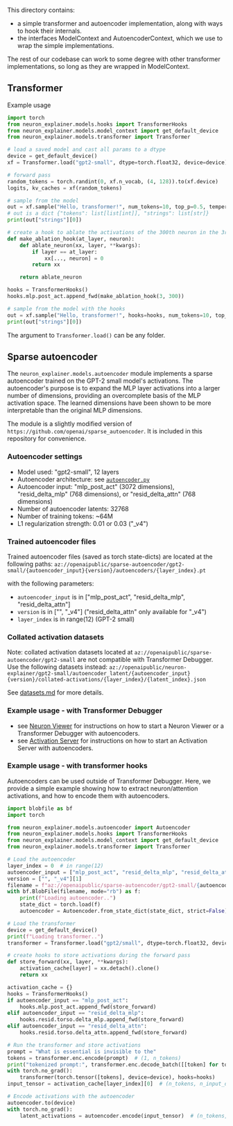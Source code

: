 This directory contains:
- a simple transformer and autoencoder implementation, along with ways to hook their internals.
- the interfaces ModelContext and AutoencoderContext, which we use to wrap the simple implementations.

The rest of our codebase can work to some degree with other transformer implementations, so long as they are wrapped in ModelContext.

## Transformer

Example usage

```python
import torch
from neuron_explainer.models.hooks import TransformerHooks
from neuron_explainer.models.model_context import get_default_device
from neuron_explainer.models.transformer import Transformer

# load a saved model and cast all params to a dtype
device = get_default_device()
xf = Transformer.load("gpt2-small", dtype=torch.float32, device=device)

# forward pass
random_tokens = torch.randint(0, xf.n_vocab, (4, 128)).to(xf.device)
logits, kv_caches = xf(random_tokens)

# sample from the model
out = xf.sample("Hello, transformer!", num_tokens=10, top_p=0.5, temperature=1.0)
# out is a dict {"tokens": list[list[int]], "strings": list[str]}
print(out["strings"][0])

# create a hook to ablate the activations of the 300th neuron in the 3rd layer
def make_ablation_hook(at_layer, neuron):
    def ablate_neuron(xx, layer, **kwargs):
        if layer == at_layer:
            xx[..., neuron] = 0
        return xx

    return ablate_neuron

hooks = TransformerHooks()
hooks.mlp.post_act.append_fwd(make_ablation_hook(3, 300))

# sample from the model with the hooks
out = xf.sample("Hello, transformer!", hooks=hooks, num_tokens=10, top_p=0.5, temperature=1.0)
print(out["strings"][0])
```

The argument to `Transformer.load()` can be any folder.

## Sparse autoencoder

The `neuron_explainer.models.autoencoder` module implements a sparse autoencoder trained on the GPT-2 small model's activations.
The autoencoder's purpose is to expand the MLP layer activations into a larger number of dimensions,
providing an overcomplete basis of the MLP activation space. The learned dimensions have been
shown to be more interpretable than the original MLP dimensions.

The module is a slightly modified version of `https://github.com/openai/sparse_autoencoder`. It is included in this repository for convenience.

### Autoencoder settings

- Model used: "gpt2-small", 12 layers
- Autoencoder architecture: see [`autoencoder.py`](autoencoder.py)
- Autoencoder input: "mlp_post_act" (3072 dimensions), "resid_delta_mlp" (768 dimensions), or "resid_delta_attn" (768 dimensions)
- Number of autoencoder latents: 32768
- Number of training tokens: ~64M
- L1 regularization strength: 0.01 or 0.03 ("_v4")

### Trained autoencoder files

Trained autoencoder files (saved as torch state-dicts) are located at the following paths:
`az://openaipublic/sparse-autoencoder/gpt2-small/{autoencoder_input}{version}/autoencoders/{layer_index}.pt`

with the following parameters:
- `autoencoder_input` is in ["mlp_post_act", "resid_delta_mlp", "resid_delta_attn"]
- `version` is in ["", "_v4"] ("resid_delta_attn" only available for "_v4")
- `layer_index` is in range(12) (GPT-2 small)

### Collated activation datasets

Note: collated activation datasets located at `az://openaipublic/sparse-autoencoder/gpt2-small` are not compatible with Transformer Debugger. Use the following datasets instead:
`az://openaipublic/neuron-explainer/gpt2-small/autoencoder_latent/{autoencoder_input}{version}/collated-activations/{layer_index}/{latent_index}.json`

See [datasets.md](../../datasets.md) for more details.

### Example usage - with Transformer Debugger

- see [Neuron Viewer](../../neuron_viewer/README.md) for instructions on how to start a Neuron Viewer or a Transformer Debugger with autoencoders.
- see [Activation Server](../neuron_explainer/activation_server/README.md) for instructions on how to start an Activation Server with autoencoders.


### Example usage - with transformer hooks

Autoencoders can be used outside of Transformer Debugger.
Here, we provide a simple example showing how to extract neuron/attention activations, and how to encode them with autoencoders.


```py
import blobfile as bf
import torch

from neuron_explainer.models.autoencoder import Autoencoder
from neuron_explainer.models.hooks import TransformerHooks
from neuron_explainer.models.model_context import get_default_device
from neuron_explainer.models.transformer import Transformer

# Load the autoencoder
layer_index = 0  # in range(12)
autoencoder_input = ["mlp_post_act", "resid_delta_mlp", "resid_delta_attn"][1]
version = ["", "_v4"][1]
filename = f"az://openaipublic/sparse-autoencoder/gpt2-small/{autoencoder_input}{version}/autoencoders/{layer_index}.pt"
with bf.BlobFile(filename, mode="rb") as f:
    print(f"Loading autoencoder..")
    state_dict = torch.load(f)
    autoencoder = Autoencoder.from_state_dict(state_dict, strict=False)

# Load the transformer
device = get_default_device()
print(f"Loading transformer..")
transformer = Transformer.load("gpt2/small", dtype=torch.float32, device=device)

# create hooks to store activations during the forward pass
def store_forward(xx, layer, **kwargs):
    activation_cache[layer] = xx.detach().clone()
    return xx

activation_cache = {}
hooks = TransformerHooks()
if autoencoder_input == "mlp_post_act":
    hooks.mlp.post_act.append_fwd(store_forward)
elif autoencoder_input == "resid_delta_mlp":
    hooks.resid.torso.delta_mlp.append_fwd(store_forward)
elif autoencoder_input == "resid_delta_attn":
    hooks.resid.torso.delta_attn.append_fwd(store_forward)

# Run the transformer and store activations
prompt = "What is essential is invisible to the"
tokens = transformer.enc.encode(prompt)  # (1, n_tokens)
print("tokenized prompt:", transformer.enc.decode_batch([[token] for token in tokens]))
with torch.no_grad():
    transformer(torch.tensor([tokens], device=device), hooks=hooks)
input_tensor = activation_cache[layer_index][0]  # (n_tokens, n_input_dimensions)

# Encode activations with the autoencoder
autoencoder.to(device)
with torch.no_grad():
    latent_activations = autoencoder.encode(input_tensor)  # (n_tokens, n_latents)
```
